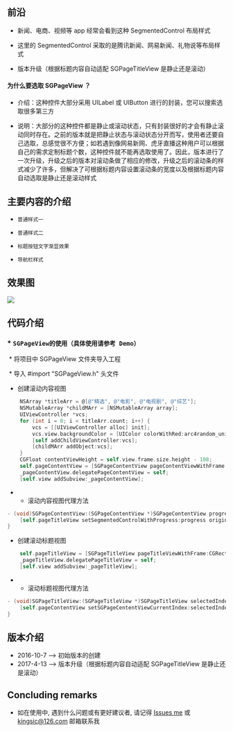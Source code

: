
## 前沿

* 新闻、电商、视频等 app 经常会看到这种 SegmentedControl 布局样式

* 这里的 SegmentedControl 采取的是腾讯新闻、网易新闻、礼物说等布局样式

* 版本升级（根据标题内容自动适配 SGPageTitleView 是静止还是滚动）

#### 为什么要选取 SGPageView ？

* 介绍：这种控件大部分采用 UILabel 或 UIButton 进行的封装，您可以搜索选取很多第三方

* 说明：大部分的这种控件都是静止或滚动状态，只有封装很好的才会有静止滚动同时存在。之前的版本就是把静止状态与滚动状态分开而写，使用者还要自己选取，总感觉很不方便；如若遇到像网易新网、虎牙直播这种用户可以根据自己的需求定制标题个数，这种控件就不能再选取使用了。因此，版本进行了一次升级，升级之后的版本对滚动条做了相应的修改，升级之后的滚动条的样式减少了许多，但解决了可根据标题内容设置滚动条的宽度以及根据标题内容自动选取是静止还是滚动样式


## 主要内容的介绍

* `普通样式一`<br>

* `普通样式二`<br>

* `标题按钮文字渐显效果`<br>

* `导航栏样式`<br>


## 效果图

![](https://github.com/kingsic/SGPageView/raw/master/Gif/sorgle.gif) 


## 代码介绍

### * `SGPageView的使用（具体使用请参考 Demo）`<br>

  * 将项目中 SGPageView 文件夹导入工程

  * 导入 #import "SGPageView.h" 头文件
  
* 创建滚动内容视图

```Objective-C
    NSArray *titleArr = @[@"精选", @"电影", @"电视剧", @"综艺"];
    NSMutableArray *childMArr = [NSMutableArray array];
    UIViewController *vcs;
    for (int i = 0; i < titleArr.count; i++) {
        vcs = [[UIViewController alloc] init];
        vcs.view.backgroundColor = [UIColor colorWithRed:arc4random_uniform(255) / 255.0 green:arc4random_uniform(255) / 255.0 blue:arc4random_uniform(255) / 255.0 alpha:1.0];
        [self addChildViewController:vcs];
        [childMArr addObject:vcs];
    }
    CGFloat contentViewHeight = self.view.frame.size.height - 108;
    self.pageContentView = [SGPageContentView pageContentViewWithFrame:CGRectMake(0, 108, self.view.frame.size.width, contentViewHeight) parentVC:self childVCs:childMArr];
    _pageContentView.delegatePageContentView = self;
    [self.view addSubview:_pageContentView];
```

* * 滚动内容视图代理方法

```Objective-C
- (void)SGPageContentView:(SGPageContentView *)SGPageContentView progress:(CGFloat)progress originalIndex:(NSInteger)originalIndex targetIndex:(NSInteger)targetIndex {
    [self.pageTitleView setSegmentedControlWithProgress:progress originalIndex:originalIndex targetIndex:targetIndex];
}
```

* 创建滚动标题视图

```Objective-C
    self.pageTitleView = [SGPageTitleView pageTitleViewWithFrame:CGRectMake(0, 64, self.view.frame.size.width, 44) titleNames:titleArr];
    _pageTitleView.delegatePageTitleView = self;
    [self.view addSubview:_pageTitleView];
```

* * 滚动标题视图代理方法

```Objective-C
- (void)SGPageTitleView:(SGPageTitleView *)SGPageTitleView selectedIndex:(NSInteger)selectedIndex {
    [self.pageContentView setSGPageCententViewCurrentIndex:selectedIndex];
}
```


## 版本介绍

* 2016-10-7  --> 初始版本的创建
* 2017-4-13 --> 版本升级（根据标题内容自动适配 SGPageTitleView 是静止还是滚动）


## Concluding remarks

* 如在使用中, 遇到什么问题或有更好建议者, 请记得 [Issues me](https://github.com/kingsic/SGPageView/issues) 或 kingsic@126.com 邮箱联系我

